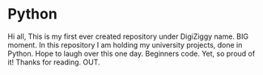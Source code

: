 # Python
Hi all,  This is my first ever created repository under DigiZiggy name. BIG moment. In this repository I am holding my university projects, done in Python. Hope to laugh over this one day. Beginners code. Yet, so proud of it!  Thanks for reading.  OUT.
